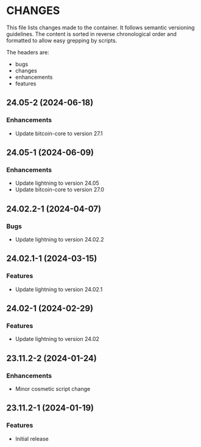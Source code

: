# CHANGES

This file lists changes made to the container. It follows semantic versioning
guidelines. The content is sorted in reverse chronological order and formatted
to allow easy grepping by scripts.

The headers are:
- bugs
- changes
- enhancements
- features

## 24.05-2 (2024-06-18)

### Enhancements

- Update bitcoin-core to version 27.1

## 24.05-1 (2024-06-09)

### Enhancements

- Update lightning to version 24.05
- Update bitcoin-core to version 27.0

## 24.02.2-1 (2024-04-07)

### Bugs

- Update lightning to version 24.02.2

## 24.02.1-1 (2024-03-15)

### Features

- Update lightning to version 24.02.1

## 24.02-1 (2024-02-29)

### Features

- Update lightning to version 24.02

## 23.11.2-2 (2024-01-24)

### Enhancements

- Minor cosmetic script change

## 23.11.2-1 (2024-01-19)

### Features

- Initial release
